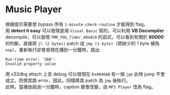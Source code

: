 # Music Player

根據提示需要使 bypass 所有 `1-minute-check-routine` 才能得到 flag。  
用 **detect it easy** 可以發現是用 `Visual Basic` 寫的，可以利用 **VB Decompiler** decompile，可以發現 `TMR_POS_Timer_4044C0` 的函式，可以看到有關於 ***60000*** 的判斷，直接將 `jl (2 bytes)` patch 成  `jmp (1 byte)`（將缺少的 1 byte 補為 `nop`），重新執行卻會發現在播到一分鐘時，跳出 
```
Run-time error: '380':
Invalid property value
```
用 x32dbg attach 上去 debug 可以發現在 `0x4046AB` 有一個 `jge` 此時 jump 不會成立，而使其跳 error，因此，同樣將其 patch 為 `jmp` 後執行。  
此時，當播放超過一分鐘時，caption 變會改變，由 `MP3 Player` 改為 flag。
